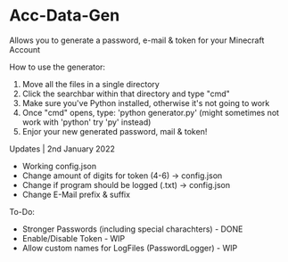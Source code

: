 # Acc-Data-Gen
Allows you to generate a password, e-mail &amp; token for your Minecraft Account

How to use the generator:
1. Move all the files in a single directory
2. Click the searchbar within that directory and type "cmd"
3. Make sure you've Python installed, otherwise it's not going to work
4. Once "cmd" opens, type: 'python generator.py' (might sometimes not work with 'python' try 'py' instead)
5. Enjor your new generated password, mail & token!


Updates | 2nd January 2022
+ Working config.json
+ Change amount of digits for token (4-6) -> config.json
+ Change if program should be logged (.txt) -> config.json
+ Change E-Mail prefix & suffix

To-Do:
- Stronger Passwords (including special charachters) - DONE
- Enable/Disable Token - WIP
- Allow custom names for LogFiles (PasswordLogger) - WIP
